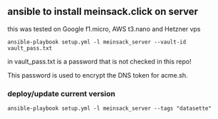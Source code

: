 ## ansible to install meinsack.click on server

this was tested on Google f1.micro, AWS t3.nano and Hetzner vps

```
ansible-playbook setup.yml -l meinsack_server --vault-id vault_pass.txt
```

in vault_pass.txt is a password that is not checked in this repo!

This password is used to encrypt the DNS token for acme.sh.


### deploy/update current version

```
ansible-playbook setup.yml -l meinsack_server --tags "datasette"
```
